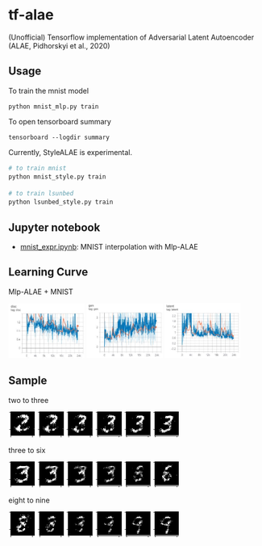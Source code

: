 # tf-alae

(Unofficial) Tensorflow implementation of Adversarial Latent Autoencoder (ALAE, Pidhorskyi et al., 2020)

## Usage

To train the mnist model
```
python mnist_mlp.py train
```

To open tensorboard summary
```
tensorboard --logdir summary
```

Currently, StyleALAE is experimental.

```bash
# to train mnist
python mnist_style.py train

# to train lsunbed
python lsunbed_style.py train
```

## Jupyter notebook

- [mnist_expr.ipynb](./experiments/mnist_expr.ipynb): MNIST interpolation with Mlp-ALAE

## Learning Curve

Mlp-ALAE + MNIST

<img src="./rsrc/mnist_mlp_disc.jpg" width="30%">
<img src="./rsrc/mnist_mlp_gen.jpg" width="30%">
<img src="./rsrc/mnist_mlp_latent.jpg" width="30%">

## Sample

two to three

![two to three](./rsrc/two2three.png)

three to six

![three to six](./rsrc/three2six.png)

eight to nine

![eight to nine](./rsrc/eight2nine.png)
